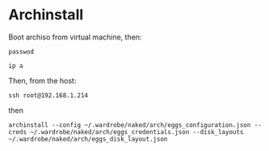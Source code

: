 # Archinstall

Boot archiso from virtual machine, then:

```
passwod
```

```
ip a
```

Then, from the host:
```
ssh root@192.168.1.214
```
then

```
archinstall --config ~/.wardrobe/naked/arch/eggs_configuration.json --creds ~/.wardrobe/naked/arch/eggs_credentials.json --disk_layouts ~/.wardrobe/naked/arch/eggs_disk_layout.json
```